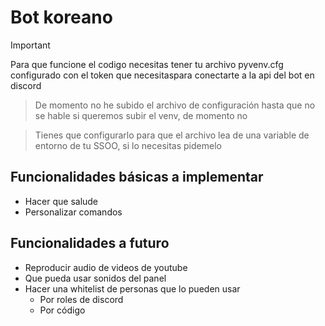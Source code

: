 # Bot koreano

>[!IMPORTANT]
> Para que funcione el codigo necesitas tener tu archivo pyvenv.cfg configurado con el token que necesitaspara conectarte a la api del bot en discord

> De momento no he subido el archivo de configuración hasta que no se hable si queremos subir el venv, de momento no

> Tienes que configurarlo para que el archivo lea de una variable de entorno de tu SSOO, si lo necesitas pidemelo

## Funcionalidades básicas a implementar
- Hacer que salude
- Personalizar comandos

## Funcionalidades a futuro
- Reproducir audio de videos de youtube
- Que pueda usar sonidos del panel
- Hacer una whitelist de personas que lo pueden usar
    - Por roles de discord
    - Por código